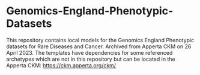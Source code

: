 # Genomics-England-Phenotypic-Datasets
This repository contains local models for the Genomics England Phenotypic datasets for Rare Diseases and Cancer.
Archived from Apperta CKM on 26 April 2023.
The templates have dependencies for some referenced archetypes which are not in this repository but can be located in the Apperta CKM: https://ckm.apperta.org/ckm/


